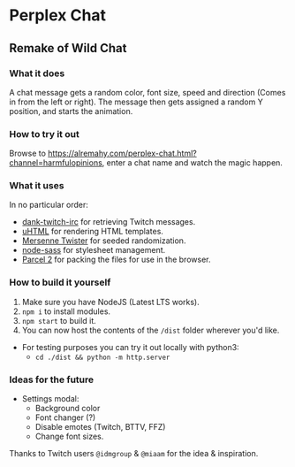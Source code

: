 # Perplex Chat
## Remake of Wild Chat

### What it does
A chat message gets a random color, font size, speed and direction (Comes in from the left or right).
The message then gets assigned a random Y position, and starts the animation.

### How to try it out
Browse to https://alremahy.com/perplex-chat.html?channel=harmfulopinions, enter a chat name and watch the magic happen.

### What it uses
In no particular order:
  * [dank-twitch-irc](https://github.com/robotty/dank-twitch-irc) for retrieving Twitch messages.
  * [uHTML](https://github.com/WebReflection/uhtml) for rendering HTML templates.
  * [Mersenne Twister](https://gist.github.com/banksean/300494) for seeded randomization.
  * [node-sass](https://github.com/sass/node-sass) for stylesheet management.
  * [Parcel 2](https://github.com/parcel-bundler/parcel/) for packing the files for use in the browser.

### How to build it yourself
  1. Make sure you have NodeJS (Latest LTS works).
  2. `npm i` to install modules.
  3. `npm start` to build it.
  4. You can now host the contents of the `/dist` folder wherever you'd like.
  * For testing purposes you can try it out locally with python3:
    * `cd ./dist && python -m http.server`

### Ideas for the future
  * Settings modal:
    * Background color
    * Font changer (?)
    * Disable emotes (Twitch, BTTV, FFZ)
    * Change font sizes.

Thanks to Twitch users `@idmgroup` & `@miaam` for the idea & inspiration.
